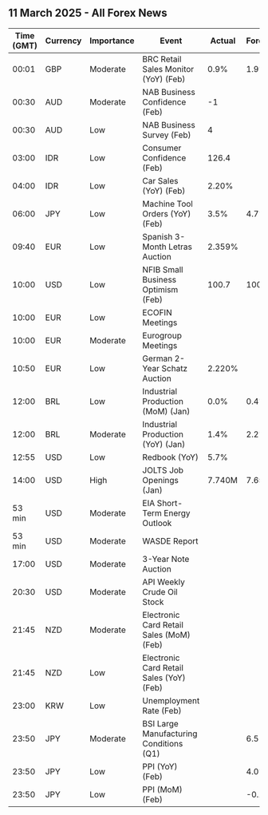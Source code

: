 ## 11 March 2025 - All Forex News

| Time (GMT) | Currency | Importance | Event | Actual | Forecast | Previous |
|------|----------|------------|-------|--------|----------|----------|
| 00:01 | GBP | Moderate | BRC Retail Sales Monitor (YoY) (Feb) | 0.9% | 1.9% | 2.5% |
| 00:30 | AUD | Moderate | NAB Business Confidence (Feb) | -1 |  | 5 |
| 00:30 | AUD | Low | NAB Business Survey (Feb) | 4 |  | 3 |
| 03:00 | IDR | Low | Consumer Confidence (Feb) | 126.4 |  | 127.2 |
| 04:00 | IDR | Low | Car Sales (YoY) (Feb) | 2.20% |  | -11.30% |
| 06:00 | JPY | Low | Machine Tool Orders (YoY) (Feb) | 3.5% | 4.7% | 11.2% |
| 09:40 | EUR | Low | Spanish 3-Month Letras Auction | 2.359% |  | 2.431% |
| 10:00 | USD | Low | NFIB Small Business Optimism (Feb) | 100.7 | 100.9 | 102.8 |
| 10:00 | EUR | Low | ECOFIN Meetings |  |  |  |
| 10:00 | EUR | Moderate | Eurogroup Meetings |  |  |  |
| 10:50 | EUR | Low | German 2-Year Schatz Auction | 2.220% |  | 2.140% |
| 12:00 | BRL | Low | Industrial Production (MoM) (Jan) | 0.0% | 0.4% | -0.3% |
| 12:00 | BRL | Moderate | Industrial Production (YoY) (Jan) | 1.4% | 2.2% | 1.4% |
| 12:55 | USD | Low | Redbook (YoY) | 5.7% |  | 6.6% |
| 14:00 | USD | High | JOLTS Job Openings (Jan) | 7.740M | 7.650M | 7.508M |
| 53 min | USD | Moderate | EIA Short-Term Energy Outlook |  |  |  |
| 53 min | USD | Moderate | WASDE Report |  |  |  |
| 17:00 | USD | Moderate | 3-Year Note Auction |  |  | 4.300% |
| 20:30 | USD | Moderate | API Weekly Crude Oil Stock |  |  | -1.455M |
| 21:45 | NZD | Moderate | Electronic Card Retail Sales (MoM) (Feb) |  |  | -1.6% |
| 21:45 | NZD | Low | Electronic Card Retail Sales (YoY) (Feb) |  |  | -0.5% |
| 23:00 | KRW | Low | Unemployment Rate (Feb) |  |  | 2.9% |
| 23:50 | JPY | Moderate | BSI Large Manufacturing Conditions (Q1) |  | 6.5 | 6.3 |
| 23:50 | JPY | Low | PPI (YoY) (Feb) |  | 4.0% | 4.2% |
| 23:50 | JPY | Low | PPI (MoM) (Feb) |  | -0.1% | 0.3% |
